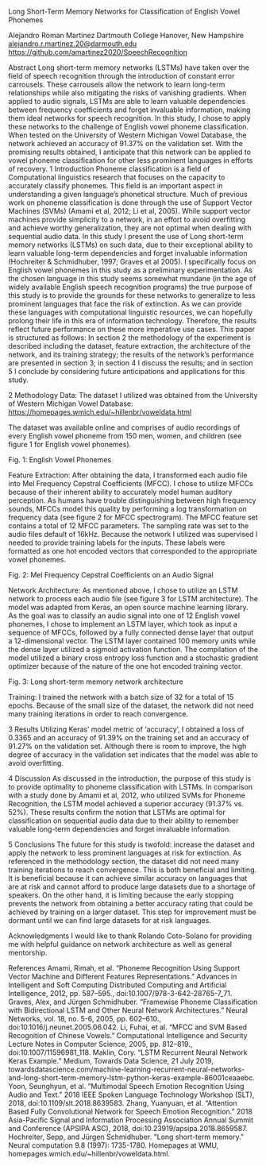 


  Long Short-Term Memory Networks for
Classification of English Vowel Phonemes


Alejandro Roman Martinez
Dartmouth College
Hanover, New Hampshire
alejandro.r.martinez.20@darmouth.edu
https://github.com/amartinez2020/SpeechRecognition




Abstract
Long short-term memory networks (LSTMs) have taken over the field of speech recognition through the introduction of constant error carrousels. These carrousels allow the network to learn long-term relationships while also mitigating the risks of vanishing gradients. When applied to audio signals, LSTMs are able to learn valuable dependencies between frequency coefficients and forget invaluable information, making them ideal networks for speech recognition. In this study, I chose to apply these networks to the challenge of English vowel phoneme classification. When tested on the University of Western Michigan Vowel Database, the network achieved an accuracy of 91.37% on the validation set. With the promising results obtained, I anticipate that this network can be applied to vowel phoneme classification for other less prominent languages in efforts of recovery.
1	Introduction
Phoneme classification is a field of Computational linguistics research that focuses on the capacity to accurately classify phonemes. This field is an important aspect in understanding a given language’s phonetical structure. Much of previous work on phoneme classification is done through the use of Support Vector Machines (SVMs) (Amami et al, 2012; Li et al, 2005). While support vector machines provide simplicity to a network, in an effort to avoid overfitting and achieve worthy generalization, they are not optimal when dealing with sequential audio data. In this study I present the use of Long short-term memory networks (LSTMs) on such data, due to their exceptional ability to learn valuable long-term dependencies and forget invaluable information (Hochreiter & Schmidhuber, 1997; Graves et al 2005). 
I specifically focus on English vowel phonemes in this study as a preliminary experimentation. As the chosen language in this study seems somewhat mundane (in the age of widely available English speech recognition programs) the true purpose of this study is to provide the grounds for these networks to generalize to less prominent languages that face the risk of extinction. As we can provide these languages with computational linguistic resources, we can hopefully prolong their life in this era of information technology. Therefore, the results reflect future performance on these more imperative use cases. 
	This paper is structured as follows: In section 2 the methodology of the experiment is described including the dataset, feature extraction, the architecture of the network,  and its training strategy; the results of the network’s performance are presented in section 3;  in section 4 I discuss the results; and in section 5 I conclude by considering future anticipations and applications for this study. 

2	Methodology
Data: The dataset I utilized was obtained from the University of Western Michigan Vowel Database:
https://homepages.wmich.edu/~hillenbr/voweldata.html

The dataset was available online and comprises of audio recordings of every English vowel phoneme from 150 men, women, and children (see figure 1 for English vowel phonemes).
 

Fig. 1: English Vowel Phonemes


Feature Extraction: After obtaining the data, I transformed each audio file into Mel Frequency Cepstral Coefficients (MFCC). I chose to utilize MFCCs because of their inherent ability to accurately model human auditory perception. As humans have trouble distinguishing between high frequency sounds, MFCCs model this quality by performing a log transformation on frequency data (see figure 2 for MFCC spectrogram). The MFCC feature set contains a total of 12 MFCC parameters. The sampling rate was set to the audio files default of 16kHz. 
Because the network I utilized was supervised I needed to provide training labels for the inputs. These labels were formatted as one hot encoded vectors that corresponded to the appropriate vowel phonemes. 


  

Fig. 2: Mel Frequency Cepstral Coefficients on an Audio Signal

Network Architecture: As mentioned above, I chose to utilize an LSTM network to process each audio file (see figure 3 for LSTM architecture). The model was adapted from Keras, an open source machine learning library. As the goal was to classify an audio signal into one of 12 English vowel phonemes, I chose to implement an LSTM layer, which took as input a sequence of MFCCs, followed by a fully connected dense layer that output a 12-dimensional vector. The LSTM layer contained 100 memory units while the dense layer utilized a sigmoid activation function.
The compilation of the model utilized a binary cross entropy loss function and a stochastic gradient optimizer because of the nature of the one hot encoded training vector.  

 

Fig. 3: Long short-term memory network architecture

Training: I trained the network with a batch size of 32 for a total of 15 epochs. Because of the small size of the dataset, the network did not need many training iterations in order to reach convergence. 

3	Results
Utilizing Keras’ model metric of ‘accuracy’, I obtained a loss of 0.3365 and an accuracy of 91.39% on the training set and an accuracy of 91.27% on the validation set. 
Although there is room to improve, the high degree of accuracy in the validation set indicates that the model was able to avoid overfitting. 

4	Discussion
As discussed in the introduction, the purpose of this study is to provide optimality to phoneme classification with LSTMs. In comparison with a study done by Amami et al, 2012, who utilized SVMs for Phoneme Recognition, the  LSTM model achieved a superior accuracy (91.37% vs. 52%). These results confirm the notion that LSTMs are optimal for classification on sequential audio data due to their ability to remember valuable long-term dependencies and forget invaluable information. 

5	Conclusions
The future for this study is twofold: increase the dataset and apply the network to less prominent languages at risk for extinction. As referenced in the methodology section, the dataset did not need many training iterations to reach convergence. This is both beneficial and limiting. It is beneficial because it can achieve similar accuracy on languages that are at risk and cannot afford to produce large datasets due to a shortage of speakers. On the other hand, it is limiting because the early stopping prevents the network from obtaining a better accuracy rating that could be achieved by training on a larger dataset. This step for improvement must be dormant until we can find large datasets for at risk languages. 

Acknowledgments
I would like to thank Rolando Coto-Solano for providing me with helpful guidance on network architecture as well as general mentorship.

References 
Amami, Rimah, et al. “Phoneme Recognition Using Support Vector Machine and Different Features Representations.” Advances in Intelligent and Soft Computing Distributed Computing and Artificial Intelligence, 2012, pp. 587–595., doi:10.1007/978-3-642-28765-7_71.
Graves, Alex, and Jürgen Schmidhuber. “Framewise Phoneme Classification with Bidirectional LSTM and Other Neural Network Architectures.” Neural Networks, vol. 18, no. 5-6, 2005, pp. 602–610., doi:10.1016/j.neunet.2005.06.042.
Li, Fuhai, et al. “MFCC and SVM Based Recognition of Chinese Vowels.” Computational Intelligence and Security Lecture Notes in Computer Science, 2005, pp. 812–819., doi:10.1007/11596981_118.
Maklin, Cory. “LSTM Recurrent Neural Network Keras Example.” Medium, Towards Data Science, 21 July 2019, towardsdatascience.com/machine-learning-recurrent-neural-networks-and-long-short-term-memory-lstm-python-keras-example-86001ceaaebc.
Yoon, Seunghyun, et al. “Multimodal Speech Emotion Recognition Using Audio and Text.” 2018 IEEE Spoken Language Technology Workshop (SLT), 2018, doi:10.1109/slt.2018.8639583.
Zhang, Yuanyuan, et al. “Attention Based Fully Convolutional Network for Speech Emotion Recognition.” 2018 Asia-Pacific Signal and Information Processing Association Annual Summit and Conference (APSIPA ASC), 2018, doi:10.23919/apsipa.2018.8659587.
Hochreiter, Sepp, and Jürgen Schmidhuber. "Long short-term memory." Neural computation 9.8 (1997): 1735-1780.
Homepages at WMU, homepages.wmich.edu/~hillenbr/voweldata.html.



























